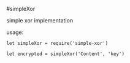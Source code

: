 #simpleXor

simple xor implementation

usage:

```
let simpleXor = require('simple-xor')

let encrypted = simpleXor('Content', 'key')
```

